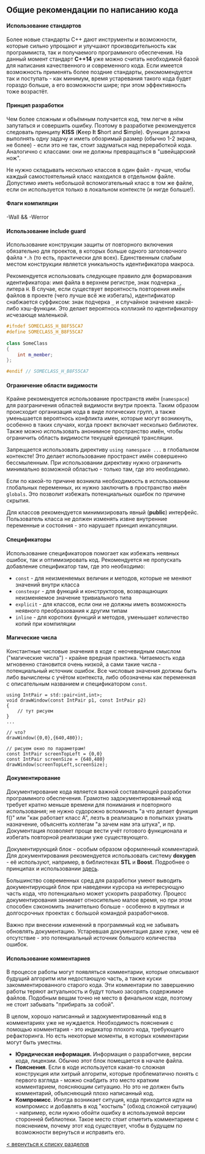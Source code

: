 ## Общие рекомендации по написанию кода
#### Использование стандартов
Более новые стандарты C++ дают инструменты и возможности, которые сильно упрощают и улучшают производительность как программиста, так и получаемого программного обеспечения. На данный момент стандарт **C++14** уже можно считать необходимой базой для написания качественного и современного кода. Если имеется возможность применять более поздние стандарты, рекомомендуется так и поступать - как минимум, время устаревания такого кода будет гораздо больше, а его возможности шире; при этом эффективность тоже возрастёт.

#### Принцип разработки
Чем более сложным и объёмным получается код, тем легче в нём запутаться и совершить ошибку. Поэтому в разработке рекомендуется следовать принципу **KISS** (**K**eep **I**t **S**hort and **S**imple). 
Функция должна выполнять одну задачу и иметь обозримый размер (обычно 1-2 экрана, не более) - если это не так, стоит задуматься над переработкой кода. Аналогично с классами: они не должны превращаться в "швейцарский нож". 

Не нужно складывать несколько классов в один файл - лучше, чтобы каждый самостоятельный класс находился в отдельном файле. Допустимо иметь небольшой вспомогательный класс в том же файле, если он используется только в локальном контексте (и нигде больше!). 

#### Флаги компиляции
-Wall && -Werror

#### Использование include guard
Использование конструкции защиты от повторного включения обязательно для проектов, в которых больше одного заголовочного файла ```*.h``` (то есть, практически для всех). Единственным слабым местом конструкции является уникальность идентификатора макроса. 

Рекомендуется использовать следующее правило для формарования идентификатора: имя файла в верхнем регистре, знак подчерка ```_```, литера ```H```. В случае, если существует вероятность повторения имён файлов в проекте (чего лучше всё же избегать), идентификатор снабжается суффиксом: знак подчерка ```_``` и случайное значение какой-либо хэш-функции. Это делает вероятнось коллизий по идентификатору исчезающе маленькой.
```c++
#ifndef SOMECLASS_H_B8F55CA7
#define SOMECLASS_H_B8F55CA7
 
class SomeClass
{
    int m_member;
};

#endif // SOMECLASS_H_B8F55CA7
```
#### Ограничение области видимости
Крайне рекомендуется использование пространств имён (```namespace```) для разграничения областей видимости внутри проекта. Таким образом происходит организация кода в виде логических групп, а также уменьшается вероятнось конфликта имен, которые могут возникнуть, особенно в таких случаях, когда проект включает несколько библиотек. Также можно использовать анонимное пространство имён, чтобы ограничить область видимости текущей единицей трансляции.

Запрещается использовать директиву ```using namespace ...``` в глобальном контексте! Это делает использование пространст имён совершенно бессмыленным. При использовании директиву нужно ограничить минимально возможной областью - только там, где это необходимо.

Если по какой-то причине возникла необходимость в использовании глобальных переменных, их нужно заключить в пространство имён ```globals```. Это позволит избежать потенциальных ошибок по причине скрытия.

Для классов рекомендуется минимизировать явный (**public**) интерфейс. Пользователь класса не должен изменять извне внутренние переменные и состояния - это нарушает принцип инкапсуляции.

#### Спецификаторы
Использование спецификаторов помогает как избежать неявных ошибок, так и оптимизировать код. Рекомендуется не пропускать добавление спецификатор там, где это необходимо:
- ```const``` - для неизменяемых величин и методов, которые не меняют значений внутри класса
- ```constexpr``` - для функций и конструкторов, возвращающих неизменяемое значение тривиального типа
- ```explicit``` - для классов, если они не должны иметь возможность неявного преобразования к другим типам
- ```inline``` - для коротких функций и методов, уменьшает количество копий при компиляции

#### Магические числа
Константные числовые значения в коде с неочевидным смыслом ("магические числа") - крайне вредная практика. Читаемость кода мгновенно становится очень низкой, а сами такие числа - потенциальный источник ошибок. Все числовые значения должны быть либо вычислены с учётом контекста, либо обозначены как переменная с описательным названием и спецификатором ```const```. 
```
using IntPair = std::pair<int,int>;
void drawWindow(const IntPair p1, const IntPair p2)
{
    // тут рисуем
}
...

// что?
drawWindow({0,0},{640,480});

// рисуем окно по параметрам!
const IntPair screenTopLeft = {0,0}
const IntPair screenSize = {640,480}
drawWindow(screenTopLeft,screenSize);
```
#### Документирование
Документирование кода является важной составляющей разработки программного обеспечения. Грамотно задокументированный код требует кратно меньше времени для понимания и повторного использования; не нужно судорожно вспоминать "а что делает функция f()" или "как работает класс A", лезть в реализацию в попытках узнать назначение, объяснять коллегам "а зачем нам эта штука", и пр. Документация позволяет проще вести учёт готового функционала и избегать повторной реализации уже существующего. 

Документирующий блок - особым образом оформленный комментарий. Для документирования рекомендуется использовать систему **doxygen** - её используют, например, в библиотеках **STL** и **Boost**. Подробнее о принципах и использовании [здесь](documenting.md).

Большинство современных сред для разработки умеют выводить документирующий блок при наведении курсора на интересующую часть кода, что потенциально может ускорить разработку. Процесс документирования занимает относительно малое время, но при этом способен сэкономить значительно больше - особенно в крупных и долгосрочных проектах с большой командой разработчиков.

Важно при внесении изменений в программный код не забывать обновлять документацию. Устаревшая документация даже хуже, чем её отсутствие - это потенциальный источник большого количества ошибок.

#### Использование комментариев
В процессе работы могут появляться комментарии, которые описывают будущий алгоритм или недостающую часть, а также куски закомментированного старого кода. Эти комментарии по завершению работы теряют актуальность и будут только засорять содержимое файлов. Подобным вещам точно не место в финальном коде, поэтому не стоит забывать "прибирать за собой".

В целом, хорошо написанный и задокументированный код в комментариях уже не нуждается. Необходимость пояснения с помощью комментария - это индикатор плохого кода, требующего рефакторинга. Но есть некоторые моменты, в которых комментарии могут быть уместны.
- **Юридическая информация.** Информация о разработчике, версии кода, лицензии. Обычно этот блок помещается в начале файла.
- **Пояснения**. Если в коде используется какая-то сложная конструкция или хитрый алгоритм, которые проблематично понять с первого взгляда - можно снабдить это место кратким комментарием, поясняющим ситуацию. Но это не должен быть комментарий, объясняющий плохо написанный код.
- **Компромисс**. Иногда возникает ситуция, кода приходится идти на компромисс и добавлять в код "костыль" (обход сложной ситуации) - например, если нужно обойти ошибку в используемой версии сторонней библиотеки. Такое место стоит отметить комментарием с пояснением, почему этот код существует, чтобы в будущем по возможности вернуться и исправить его.

[< вернуться к списку разделов](README.md#Разделы)
